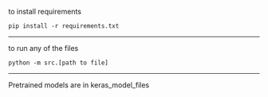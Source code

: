to install requirements

```
pip install -r requirements.txt
```
---
to run any of the files
```
python -m src.[path to file]
```
---
Pretrained models are in keras_model_files 